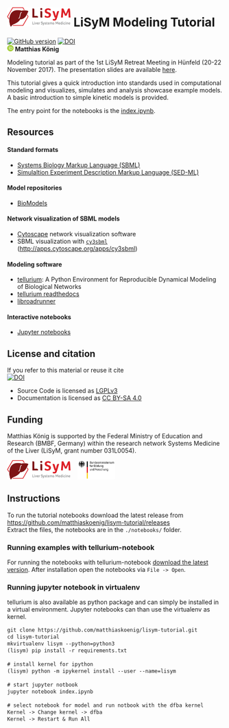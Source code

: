 <h1><a href="http://www.lisym.org/" alt="LiSyM" target="_blank"><img src="./images/lisym.png" height="45"></a> LiSyM Modeling Tutorial</h1>

[![GitHub version](https://badge.fury.io/gh/matthiaskoenig%2Flisym-tutorial.svg)](https://badge.fury.io/gh/matthiaskoenig%2Flisym-tutorial)
[![DOI](https://www.zenodo.org/badge/111459301.svg)](https://www.zenodo.org/badge/latestdoi/111459301)  
<b><a href="https://orcid.org/0000-0003-1725-179X" title="https://orcid.org/0000-0003-1725-179X"><img src="./images/orcid.png" height="15"/></a> Matthias König</b>

Modeling tutorial as part of the 1st LiSyM Retreat Meeting in Hünfeld (20-22 November 2017). The presentation slides are available [here](./presentation/lisym-tutorial.pdf). 

This tutorial gives a quick introduction into standards used in computational modeling and visualizes, simulates and analysis showcase example models. A basic introduction to simple kinetic models is provided.

The entry point for the notebooks is the [index.ipynb](./index.ipynb).

## Resources
#### Standard formats
* [Systems Biology Markup Language (SBML)](http://sbml.org/Main_Page)
* [Simulaltion Experiment Description Markup Language (SED-ML)](https://sed-ml.github.io/)

#### Model repositories
* [BioModels](https://wwwdev.ebi.ac.uk/biomodels/)

#### Network visualization of SBML models
* [Cytoscape](http://www.cytoscape.org/) network visualization software
* SBML visualization with [`cy3sbml`](http://github.com/matthiaskoenig/cy3sbml) (http://apps.cytoscape.org/apps/cy3sbml)

#### Modeling software
* [tellurium](http://tellurium.analogmachine.org/): A Python Environment for Reproducible Dynamical Modeling of Biological Networks
* [tellurium readthedocs](https://tellurium.readthedocs.io/en/latest/)
* [libroadrunner](http://libroadrunner.org/)

#### Interactive notebooks
* [Jupyter notebooks](https://jupyter.org/)


## License and citation
If you refer to this material or reuse it cite  
[![DOI](https://www.zenodo.org/badge/111459301.svg)](https://www.zenodo.org/badge/latestdoi/111459301)

* Source Code is licensed as [LGPLv3](http://opensource.org/licenses/LGPL-3.0)
* Documentation is licensed as [CC BY-SA 4.0](http://creativecommons.org/licenses/by-sa/4.0/)


## Funding
Matthias König is supported by the Federal Ministry of Education and Research (BMBF, Germany) 
within the research network Systems Medicine of the Liver (LiSyM, grant number 031L0054).

<a href="http://www.lisym.org/" alt="LiSyM" target="_blank"><img src="./images/lisym.png" height="45"></a> &nbsp;&nbsp;
<a href="http://www.bmbf.de/" alt="BMBF" target="_blank"><img src="./images/bmbf.png" height="45"></a> &nbsp;&nbsp;


## Instructions
To run the tutorial notebooks download the latest release from
https://github.com/matthiaskoenig/lisym-tutorial/releases  
Extract the files, the notebooks are in the `./notebooks/` folder.
 
### Running examples with tellurium-notebook 
For running the notebooks with tellurium-notebook [download the latest version](https://github.com/sys-bio/tellurium#installation-instructions). After installation open the notebooks via `File -> Open`.

### Running jupyter notebook in virtualenv
tellurium is also available as python package and can simply be installed in a virtual environment. Jupyter notebooks can than use the virtualenv as kernel.  
```
git clone https://github.com/matthiaskoenig/lisym-tutorial.git
cd lisym-tutorial
mkvirtualenv lisym --python=python3
(lisym) pip install -r requirements.txt

# install kernel for ipython
(lisym) python -m ipykernel install --user --name=lisym

# start jupyter notbook
jupyter notebook index.ipynb

# select notebook for model and run notbook with the dfba kernel
Kernel -> Change kernel -> dfba
Kernel -> Restart & Run All
```
